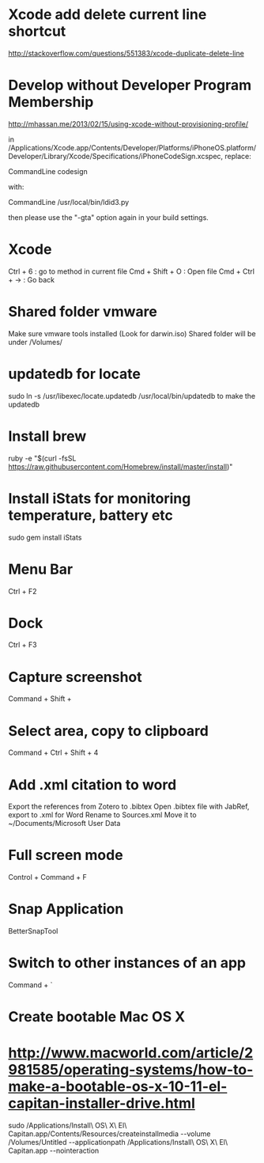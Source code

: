 # Xcode add delete current line shortcut
http://stackoverflow.com/questions/551383/xcode-duplicate-delete-line

# Develop without Developer Program Membership
http://mhassan.me/2013/02/15/using-xcode-without-provisioning-profile/

in /Applications/Xcode.app/Contents/Developer/Platforms/iPhoneOS.platform/Developer/Library/Xcode/Specifications/iPhoneCodeSign.xcspec, replace:

<key>CommandLine</key>
<string>codesign</string>

with:

<key>CommandLine</key>
<string>/usr/local/bin/ldid3.py</string>

then please use the "-gta" option again in your build settings.

# Xcode
Ctrl + 6 : go to method in current file
Cmd + Shift + O : Open file
Cmd + Ctrl + -> : Go back 

# Shared folder vmware
Make sure vmware tools installed (Look for darwin.iso)
Shared folder will be under /Volumes/

# updatedb for locate
sudo ln -s /usr/libexec/locate.updatedb /usr/local/bin/updatedb to make the updatedb

# Install brew
ruby -e "$(curl -fsSL https://raw.githubusercontent.com/Homebrew/install/master/install)"

# Install iStats for monitoring temperature, battery etc
sudo gem install iStats

# Menu Bar
Ctrl + F2

# Dock
Ctrl + F3

# Capture screenshot
Command + Shift + 
# Select area, copy to clipboard
Command + Ctrl + Shift + 4

# Add .xml citation to word
Export the references from Zotero to .bibtex
Open .bibtex file with JabRef, export to .xml for Word
Rename to Sources.xml
Move it to ~/Documents/Microsoft User Data

# Full screen mode
Control + Command + F

# Snap Application
BetterSnapTool

# Switch to other instances of an app
Command + `

# Create bootable Mac OS X
# http://www.macworld.com/article/2981585/operating-systems/how-to-make-a-bootable-os-x-10-11-el-capitan-installer-drive.html
sudo /Applications/Install\ OS\ X\ El\ Capitan.app/Contents/Resources/createinstallmedia --volume /Volumes/Untitled --applicationpath /Applications/Install\ OS\ X\ El\ Capitan.app --nointeraction